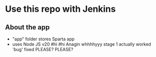 # Use this repo with Jenkins

## About the app
- "app" folder stores Sparta app
- uses Node JS v20
# h i  
 # h i  
 A n a g i n  
 w h h h h y y y  
 s t a g e   1   a c t u a l l y   w o r k e d  
 ' b u g '   f i x e d  
 P L E A S E ?  
 P L E A S E ?  
 